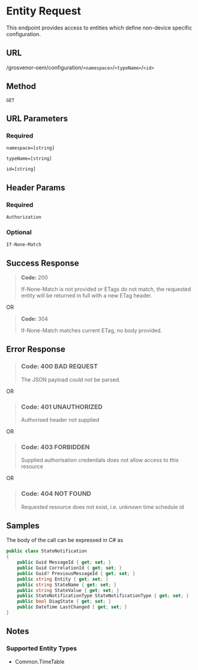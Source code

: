 # Entity Request

This endpoint provides access to entities which define non-device specific
configuration.

## URL

/grosvenor-oem/configuration/`<namespace>`/`<typeName>`/`<id>`

## Method

`GET`

## URL Parameters

### Required

`namespace=[string]`

`typeName=[string]`

`id=[string]`

## Header Params

### Required

`Authorization`

### Optional

`If-None-Match`

## Success Response

> **Code:** 200
>
> If-None-Match is not provided or ETags do not match, the requested entity
will be returned in full with a new ETag header.

OR

> **Code:** 304
>
> If-None-Match matches current ETag, no body provided.

## Error Response

> ### **Code:** 400 BAD REQUEST
>
> The JSON payload could not be parsed.

OR

> ### **Code:** 401 UNAUTHORIZED
>
> Authorised header not supplied

OR

> ### **Code:** 403 FORBIDDEN
>
> Supplied authorisation credentials does not allow access to this resource

OR

> ### **Code:** 404 NOT FOUND
>
> Requested resource does not exist, i.e. unknown time schedule id

## Samples

The body of the call can be expressed in C# as 

````c#
public class StateNotification
{
    public Guid MessageId { get; set; }
    public Guid CorrelationId { get; set; }
    public Guid? PreviousMessageId { get; set; }
    public string Entity { get; set; }
    public string StateName { get; set; }
    public string StateValue { get; set; }
    public StateNotificationType StateNotificationType { get; set; }
    public bool DiagState { get; set; }
    public DateTime LastChanged { get; set; }
}
````

## Notes

### Supported Entity Types

- Common.TimeTable
